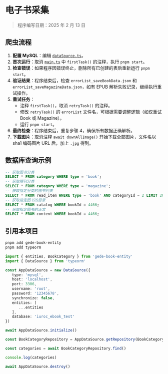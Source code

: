 # 电子书采集

> 程序编写日期：2025 年 2 月 13 日

## 爬虫流程

1. **配置 MySQL**：编辑 [`dataSource.ts`](src/dataSource.ts)。
2. **首次运行**：取消 [`main.ts`](src/main.ts) 中 `firstTask()` 的注释，执行 `pnpm start`。
3. **检查错误**：如果程序因错误终止，删除所有已创建的表后重新运行 `pnpm start`。
4. **验证结果**：程序结束后，检查 `errorList_saveBookData.json` 和 `errorList_saveMagazineData.json`，如有 EPUB 解析失败记录，继续执行重试操作。
5. **重试任务**：
   - 注释 `firstTask()`，取消 `retryTask()` 的注释。
   - 修改 `retryTask()` 的 `errorList` 文件名，可根据需要调整逻辑（如仅重试 Book 或 Magazine）。
   - 运行 `pnpm start`。
6. **最终检查**：程序结束后，重复步骤 4，确保所有数据正确解析。
7. **下载图片**：取消注释 `await downAllImage()` 开始下载全部图片，文件名以 sha1 编码图片 URL 后，加上 `.jpg` 得到。

## 数据库查询示例

```sql
-- 获取图书分类
SELECT * FROM category WHERE type = 'book';
-- 获取期刊分类
SELECT * FROM category WHERE type = 'magazine';
-- 获取指定分类的图书列表
SELECT * FROM read_item WHERE type = 'book' AND categoryId = 2 LIMIT 20;
-- 获取指定图书的目录
SELECT * FROM catalog WHERE bookId = 4466;
-- 获取指定图书的正文
SELECT * FROM content WHERE bookId = 4466;
```

## 引用本项目

```bash
pnpm add gede-book-entity
pnpm add typeorm
```

```typescript
import { entities, BookCategory } from 'gede-book-entity'
import { DataSource } from 'typeorm'

const AppDataSource = new DataSource({
   type: 'mysql',
   host: 'localhost',
   port: 3306,
   username: 'root',
   password: '12345678',
   synchronize: false,
   entities: [
      ...entities
   ],
   database: 'iuroc_ebook_test'
})

await AppDataSource.initialize()

const BookCategoryRepository = AppDataSource.getRepository(BookCategory)

const categories = await BookCategoryRepository.find()

console.log(categories)

await AppDataSource.destroy()
```